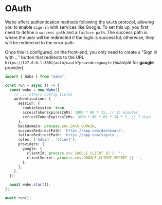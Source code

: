 # OAuth

Wabe offers authentication methods following the `OAuth` protocol, allowing you to enable `sign-in` with services like Google. To set this up, you first need to define a `success path` and a `failure path`. The success path is where the user will be redirected if the login is successful; otherwise, they will be redirected to the error path.

Once this is configured, on the front-end, you only need to create a "Sign in with ..." button that redirects to the URL `https://127.0.0.1:3001/auth/oauth?provider=google` (example for **google** provider).

```ts
import { Wabe } from "wabe";

const run = async () => {
  const wabe = new Wabe({
    // ... others config fields
    authentication: {
      session: {
        cookieSession: true,
        accessTokenExpiresInMs: 1000 * 60 * 15, // 15 minutes
        refreshTokenExpiresInMs: 1000 * 60 * 60 * 24 * 7, // 7 days
      },
      backDomain: process.env.BACK_DOMAIN,
      successRedirectPath: 'https://app.com/dashboard',
      failureRedirectPath: 'https://app.com/signin',
      roles: ['Admin', 'Client'],
      providers: {
        google: {
          clientId: process.env.GOOGLE_CLIENT_ID || '',
          clientSecret: process.env.GOOGLE_CLIENT_SECRET || '',
        },
      },
    },
  });

  await wabe.start();
};

await run();
```
